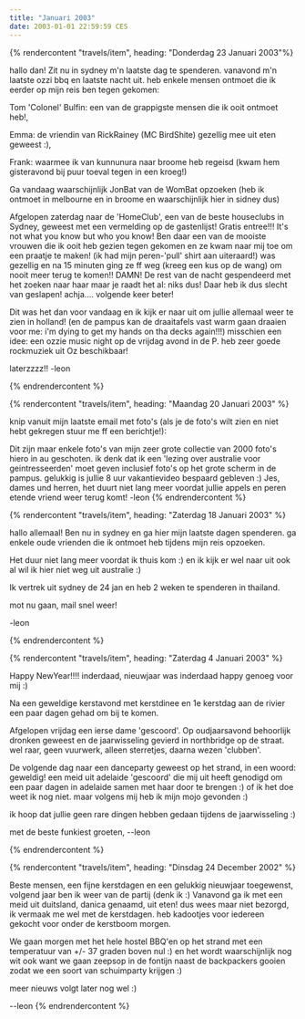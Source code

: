 ```yaml
---
title: "Januari 2003"
date: 2003-01-01 22:59:59 CES
---
```


{% rendercontent "travels/item", heading: "Donderdag 23 Januari 2003"%}

hallo dan!
Zit nu in sydney m'n laatste dag te spenderen. vanavond m'n laatste ozzi bbq en laatste nacht uit.
heb enkele mensen ontmoet die ik eerder op mijn reis ben tegen gekomen:

Tom 'Colonel' Bulfin: een van de grappigste mensen die ik ooit ontmoet heb!,

Emma: de vriendin van RickRainey (MC BirdShite) gezellig mee uit eten geweest :),

Frank: waarmee ik van kunnunura naar broome heb regeisd (kwam hem gisteravond bij puur toeval tegen in een kroeg!)

Ga vandaag waarschijnlijk JonBat van de WomBat opzoeken (heb ik ontmoet in melbourne en in broome en waarschijnlijk hier in sidney dus)

Afgelopen zaterdag naar de 'HomeClub', een van de beste houseclubs in Sydney, geweest met een vermelding op de gastenlijst! Gratis entree!!! It's not what you know but who you know! Ben daar een van de mooiste vrouwen die ik ooit heb gezien tegen gekomen en ze kwam naar mij toe om een praatje te maken! (ik had mijn peren-'pull' shirt aan uiteraard!) was gezellig en na 15 minuten ging ze ff weg (kreeg een kus op de wang) om nooit meer terug te komen!! DAMN! De rest van de nacht gespendeerd met het zoeken naar haar maar je raadt het al: niks dus! Daar heb ik dus slecht van geslapen! achja.... volgende keer beter!

Dit was het dan voor vandaag en ik kijk er naar uit om jullie allemaal weer te zien in holland! (en de pampus kan de draaitafels vast warm gaan draaien voor me: i'm dying to get my hands on tha decks again!!!)
misschien een idee: een ozzie music night op de vrijdag avond in de P. heb zeer goede rockmuziek uit Oz beschikbaar!

laterzzzz!!
-leon

{% endrendercontent %}

{% rendercontent "travels/item", heading: "Maandag 20 Januari 2003" %}

knip vanuit mijn laatste email met foto's (als je de foto's wilt zien en niet hebt gekregen stuur me ff een berichtje!):

Dit zijn maar enkele foto's van mijn zeer grote collectie van 2000 foto's hiero in au geschoten. ik denk dat ik een 'lezing over australie voor geintresseerden' moet geven inclusief foto's op het grote scherm in de pampus. gelukkig is jullie 8 uur vakantievideo bespaard gebleven :)
Jes, dames und herren, het duurt niet lang meer voordat jullie appels en peren etende vriend weer terug komt!
-leon
{% endrendercontent %}

{% rendercontent "travels/item", heading: "Zaterdag 18 Januari 2003" %}

hallo allemaal!
Ben nu in sydney en ga hier mijn laatste dagen spenderen. ga enkele oude vrienden die ik ontmoet heb tijdens mijn reis opzoeken.

Het duur niet lang meer voordat ik thuis kom :) en ik kijk er wel naar uit ook al wil ik hier niet weg uit australie :)

Ik vertrek uit sydney de 24 jan en heb 2 weken te spenderen in thailand.

mot nu gaan, mail snel weer!

-leon

{% endrendercontent %}

{% rendercontent "travels/item", heading: "Zaterdag 4 Januari 2003" %}

Happy NewYear!!!!
inderdaad, nieuwjaar was inderdaad happy genoeg voor mij :)

Na een geweldige kerstavond met kerstdinee en 1e kerstdag aan de rivier een paar dagen gehad om bij te komen.

Afgelopen vrijdag een ierse dame 'gescoord'. Op oudjaarsavond behoorlijk dronken geweest en de jaarwisseling gevierd in northbridge op de straat. wel raar, geen vuurwerk, alleen sterretjes, daarna wezen 'clubben'.

De volgende dag naar een danceparty geweest op het strand, in een woord: geweldig! een meid uit adelaide 'gescoord' die mij uit heeft genodigd om een paar dagen in adelaide samen met haar door te brengen :) of ik het doe weet ik nog niet. maar volgens mij heb ik mijn mojo gevonden :)

ik hoop dat jullie geen rare dingen hebben gedaan tijdens de jaarwisseling :)

met de beste funkiest groeten,
--leon

{% endrendercontent %}

{% rendercontent "travels/item", heading: "Dinsdag 24 December 2002" %}

Beste mensen, een fijne kerstdagen en een gelukkig nieuwjaar toegewenst, volgend jaar ben ik weer van de partij (denk ik :)
Vanavond ga ik met een meid uit duitsland, danica genaamd, uit eten! dus wees maar niet bezorgd, ik vermaak me wel met de kerstdagen. heb kadootjes voor iedereen gekocht voor onder de kerstboom morgen.

We gaan morgen met het hele hostel BBQ'en op het strand met een temperatuur van +/- 37 graden boven nul :) en het wordt waarschijnlijk nog wit ook want we gaan zeepsop in de fontijn naast de backpackers gooien zodat we een soort van schuimparty krijgen :)

meer nieuws volgt later nog wel :)

--leon
{% endrendercontent %}
